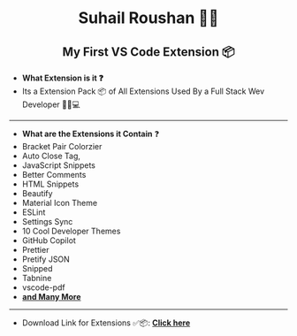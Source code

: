 
<h1 align="center">Suhail Roushan 🧑‍💻</h1>
<h2 align="center">My First VS Code Extension 📦</h2>

- **What Extension is it ❓**
- Its a Extension Pack 📦 of All Extensions Used By a Full Stack Wev Developer 🧑‍💻💻

<hr />

- **What are the Extensions it Contain** ❓
-  Bracket Pair Colorzier
-  Auto Close Tag,
-  JavaScript Snippets
-  Better Comments
-  HTML Snippets
-  Beautify
-  Material Icon Theme
-  ESLint
-  Settings Sync
-  10 Cool Developer Themes
-  GitHub Copilot
-  Prettier
-  Pretify JSON
-  Snipped
-  Tabnine
-  vscode-pdf 
-  [**and Many More**](https://marketplace.visualstudio.com/items?itemName=suhail-vscode-extension.suhail-vscode-extension)

<hr />

- Download Link for Extensions ✅📦: [**Click here**](https://marketplace.visualstudio.com/items?itemName=suhail-vscode-extension.suhail-vscode-extension)
